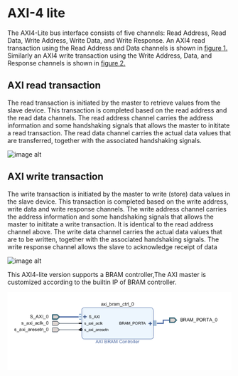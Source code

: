 
# AXI-4 lite

The AXI4-Lite bus interface consists of five channels: Read Address, Read Data, Write Address, Write Data, and Write Response. An AXI4 read transaction using the Read Address and Data channels is shown in [figure 1.](https://www.realdigital.org/img/cede9613613d73fe3cf53fde7c215b73.png) Similarly an AXI4 write transaction using the Write Address, Data, and Response channels is shown in [figure 2.](https://www.realdigital.org/img/01b29efbcdc24d7feadbbb7c33cab5c5.png) 

## AXI read transaction
The read transaction is initiated by the master to retrieve values from the slave device. This transaction is completed based on the read address and the read data channels. The read address channel carries the address information and some handshaking signals that allows the master to inititate a read transaction. The read data channel carries the actual data values that are transferred, together with the associated handshaking signals.

![image alt](https://www.realdigital.org/img/cede9613613d73fe3cf53fde7c215b73.png) 

 

## AXI write transaction
The write transaction is initiated by the master to write (store) data values in the slave device. This transaction is completed based on the write address, write data and write response channels. The write address channel carries the address information and some handshaking signals that allows the master to inititate a write transaction. It is identical to the read address channel above. The write data channel carries the actual data values that are to be written, together with the associated handshaking signals. The write response channel allows the slave to acknowledge receipt of data

![image alt](https://www.realdigital.org/img/01b29efbcdc24d7feadbbb7c33cab5c5.png)



This AXI4-lite version supports a BRAM controller,The AXI master is customized according to the builtin IP of BRAM controller.

![image alt](axi_bram.png)

